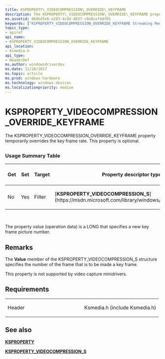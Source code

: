 ```yaml
---
title: KSPROPERTY\_VIDEOCOMPRESSION\_OVERRIDE\_KEYFRAME
description: The KSPROPERTY\_VIDEOCOMPRESSION\_OVERRIDE\_KEYFRAME property temporarily overrides the key frame rate. This property is optional.
ms.assetid: 068bd5e6-e283-4c8d-8837-c0e0cef4df65
keywords: ["KSPROPERTY_VIDEOCOMPRESSION_OVERRIDE_KEYFRAME Streaming Media Devices"]
topic_type:
- apiref
api_name:
- KSPROPERTY_VIDEOCOMPRESSION_OVERRIDE_KEYFRAME
api_location:
- Ksmedia.h
api_type:
- HeaderDef
ms.author: windowsdriverdev
ms.date: 11/28/2017
ms.topic: article
ms.prod: windows-hardware
ms.technology: windows-devices
ms.localizationpriority: medium
---
```


# KSPROPERTY\_VIDEOCOMPRESSION\_OVERRIDE\_KEYFRAME


The KSPROPERTY\_VIDEOCOMPRESSION\_OVERRIDE\_KEYFRAME property temporarily overrides the key frame rate. This property is optional.

## <span id="ddk_ksproperty_videocompression_override_keyframe_ks"></span><span id="DDK_KSPROPERTY_VIDEOCOMPRESSION_OVERRIDE_KEYFRAME_KS"></span>


### <span id="Usage_Summary_Table"></span><span id="usage_summary_table"></span><span id="USAGE_SUMMARY_TABLE"></span>Usage Summary Table

<table>
<colgroup>
<col width="20%" />
<col width="20%" />
<col width="20%" />
<col width="20%" />
<col width="20%" />
</colgroup>
<thead>
<tr class="header">
<th>Get</th>
<th>Set</th>
<th>Target</th>
<th>Property descriptor type</th>
<th>Property value type</th>
</tr>
</thead>
<tbody>
<tr class="odd">
<td><p>No</p></td>
<td><p>Yes</p></td>
<td><p>Filter</p></td>
<td><p>[<strong>KSPROPERTY_VIDEOCOMPRESSION_S</strong>](https://msdn.microsoft.com/library/windows/hardware/ff566018)</p></td>
<td><p>LONG</p></td>
</tr>
</tbody>
</table>

 

The property value (operation data) is a LONG that specifies a new key frame picture number.

Remarks
-------

The **Value** member of the KSPROPERTY\_VIDEOCOMPRESSION\_S structure specifies the number of the frame that is to be made a key frame.

This property is not supported by video capture minidrivers.

Requirements
------------

<table>
<colgroup>
<col width="50%" />
<col width="50%" />
</colgroup>
<tbody>
<tr class="odd">
<td><p>Header</p></td>
<td>Ksmedia.h (include Ksmedia.h)</td>
</tr>
</tbody>
</table>

## <span id="see_also"></span>See also


[**KSPROPERTY**](https://msdn.microsoft.com/library/windows/hardware/ff564262)

[**KSPROPERTY\_VIDEOCOMPRESSION\_S**](https://msdn.microsoft.com/library/windows/hardware/ff566018)

 

 






